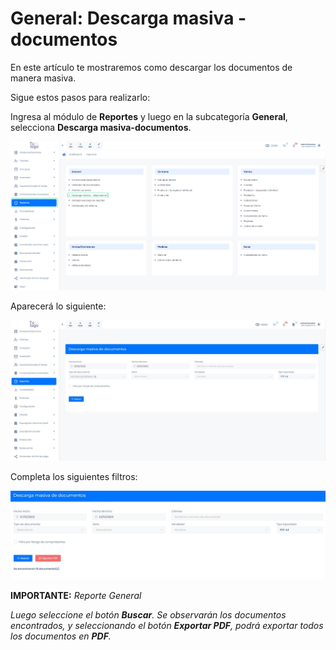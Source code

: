 # General: Descarga masiva - documentos

En este artículo te mostraremos como descargar los documentos de manera masiva.

Sigue estos pasos para realizarlo:

Ingresa al módulo de **Reportes** y luego en la subcategoría **General**, selecciona **Descarga masiva-documentos**.

![Alt text](img/General_Descarga_masiva_documentos01.jpg)

Aparecerá lo siguiente:

![Alt text](img/General_Descarga_masiva_documentos02.jpg)

Completa los siguientes filtros:

![Alt text](img/General_Descarga_masiva_documentos03.jpg)

**IMPORTANTE:**
_Reporte General_

_Luego seleccione el botón **Buscar**. Se observarán los documentos encontrados, y seleccionando el botón **Exportar PDF**, podrá exportar todos los documentos en **PDF**._